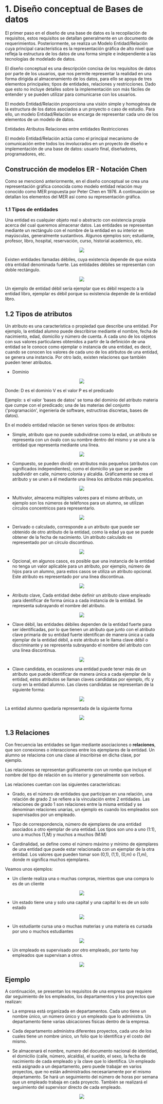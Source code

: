 # 1. Diseño conceptual de Bases de datos

El primer paso en el diseño de una base de datos es la recopilación de requisitos,
estos requisitos se detallan generalmente en un documento de requerimientos.
Posteriormente, se realiza un Modelo Entidad/Relación cuya principal característica
es la representación gráfica de alto nivel que refleja la estructura de los datos de
una forma simple e independiente a las tecnologías de modelado de datos.

El diseño conceptual es una descripción concisa de los requisitos de datos por parte
de los usuarios, que nos permite representar la realidad en una forma dirigida al almacenamiento de los datos, para ello se apoya de tres elementos principales; tipos
de entidades, relaciones y restricciones. Dado que esto no incluye detalles sobre la implementación son más fáciles de entender y se pueden utilizar para comunicarse con
los usuarios.

El modelo Entidad/Relación proporciona una visión simple y homogénea de la estructura
de los datos asociados a un proyecto o caso de estudio. Para ello, un modelo
Entidad/Relación se encarga de representar cada uno de los elementos de un modelo de
datos.

Entidades
Atributos
Relaciones entre entidades
Restricciones

El modelo Entidad/Relación actúa como el principal mecanismo de comunicación entre
todos los involucrados en un proyecto de diseño e implementación de una base de datos: 
usuario final, diseñadores, programadores, etc.

## Construcción de modelos ER - Notación Chen

Como se mencionó anteriormente, en el diseño conceptual se crea una representación
gráfica conocida como modelo
entidad relación muy conocido como MER propuesta por Peter Chen en 1976.
A continuación se detallan los elementos del MER así como su representación gráfica.

### 1.1 Tipos de entidades

Una entidad es cualquier objeto real o abstracto con existencia propia acerca del cual queremos almacenar  datos. Las entidades se representan
mediante un rectángulo con el nombre de la entidad en su interior en mayúsculas,
generalmente sustantivos. Algunos ejemplos son; estudiante, profesor, libro, hospital, reservación, curso, historial academico, etc.

<p align="center"><img src="img/entidad.png"/></p>

Existen entidades llamadas débiles, cuya existencia depende de que exista otra entidad denominada fuerte. Las entidades débiles se representan con doble rectángulo.

<p align="center"><img src="img/entidad-debil.png"/></p>

Un ejemplo de entidad débil sería ejemplar que es débil respecto a la entidad libro,
ejemplar es débil porque su existencia depende de la entidad libro.

## 1.2 Tipos de atributos

Un atributo es una característica o propiedad que describe una entidad. Por ejemplo,
la entidad alumno puede describirse mediante el nombre, fecha de nacimiento, edad,
domicilio y número de cuenta. A cada uno de los objetos con sus valores particulares obtenidos a partir de la definición de una entidad se le conoce como ejemplar o
instancia de una entidad, es decir, cuando se conocen los valores de cada uno de los atirbutos de una entidad, se genera una instancia. Por otro lado, existen relaciones que también pueden tener atributos.

* Dominio

<p align="center"><img src="img/dominio.png"/></p>

Donde:
    D es el dominio
    V es el valor
    P es el predicado

Ejemplo: s el valor 'bases de datos' se toma del dominio del atributo
materia que cumpe con el predicado; una de las materias del conjunto ('programación',
ingenieria de software, estructiras discretas, bases de datos).

En el modelo entidad relación se tienen varios tipos de atributos:

* Simple, atributo que no puede subdividirse como la edad, un atributo se representa
con un óvalo con su nombre dentro del mismo y se une a la entidad que representa
mediante una línea.

<p align="center"><img src="img/atributo-simple.png"/></p>

* Compuesto, se pueden dividir en atributos más pequeños (atributos con significados independientes), como el domicilio ya que se puede subdividir en calle, número colonia
y alcaldía. Gráficamente se crea el atributo y se unen a él mediante una línea los
atributos más pequeños.

<p align="center"><img src="img/atributo-compuesto.png"/></p>

* Multivalor, almacena múltiples valores para el mismo atributo, un ejemplo son los
números de teléfonos para un alumno, se utilizan círculos concentricos para
representarlo.

<p align="center"><img src="img/atributo-multivalor.png"/></p>

* Derivado o calculado, corresponde a un atributo que puede ser obtenido de otro
atributo de la entidad, como la edad ya que se puede obtener de la fecha de nacimiento.
Un atributo calculado es representado por un círculo discontinuo.

<p align="center"><img src="img/atributo-derivado.png"/></p>

* Opcional, en algunos casos, es posible que una instancia de la entidad no tenga un
valor aplicable para un atributo, por ejemplo, número de hijos para un alumno, para
estos casos se utiliza un atributo opcional. Este atributo es representado por una
línea discontinua.

<p align="center"><img src="img/atributo-opcional.png"/></p>

* Atributo clave, Cada entidad debe definir un atributo clave empleado para
identificar de forma única a cada instancia de la entidad. Se representa subrayando
el nombre del atributo.

<p align="center"><img src="img/atributo-clave.png"/></p>

* Clave débil, las entidades débiles dependen de la entidad fuerte para ser identificadas, por lo que tienen un atributo que junto con el atributo clave primaria
de su entidad fuerte identifican de manera única a cada ejemplar de la entidad débil,
a este atributo se le llama clave débil o discriminante y se representa subrayando el nombre del atributo con una línea discontinua.

<p align="center"><img src="img/atributo-discriminante.png"/></p>

* Clave candidata, en ocasiones una entidad puede tener más de un atributo que puede identificar de manera única a cada ejemplar de la entidad, estos atributos se llaman claves candidatas por ejemplo, rfc y curp en la entidad alumno. Las claves candidatas
se representan de la siguiente forma:

<p align="center"><img src="img/clave-candidata.png"/></p>

La entidad alumno quedaría representada de la siguiente forma

<p align="center"><img src="img/entidad-alumno.png"/></p>

## 1.3 Relaciones

Con frecuencia las entidades se ligan mediante asociaciones o **relaciones**, que son conexiones o interacciones entre los ejemplares de la entidad. Un alumno se relaciona
con una clase al inscribirse en dicha clase, por ejemplo.

Las relaciones se representan gráficamente con un rombo que incluye
el nombre del tipo de relación en su interior y generalmente son verbos.

Las relaciones cuentan con las siguientes características:

* Grado, es el número de entidades que participan en una relación, una relación de
grado 2 se refiere a la vinculación entre 2 entidades. Las relaciones de grado 1 son relaciones entre la misma entidad y se denominan relaciones unarias, un ejemplo es
cuando los empleados son supervisados por un empleado.

* Tipo de correspondencia, número de ejemplares de una entidad asociados a otro
ejemplar de una entidad. Los tipos son uno a uno (1:1), uno a muchos (1,M) y muchos a muchos (M:M)
* Cardinalidad, se define como el número máximo y mínimo de ejemplares de una entidad
que puede estar relacionada con un ejemplar de la otra entidad. Los valores que pueden tomar son (0,1), (1,1), (0,m) o (1,m), donde m significa muchos ejemplares.

Veamos unos ejemplos:

* Un cliente realiza una o muchas compras, mientras que una compra lo es de un cliente

<p align="center"><img src="img/relacion-uno-muchos2.png"/></p>

* Un estado tiene una y solo una capital y una capital lo es de un solo estado

<p align="center"><img src="img/relacion-uno-uno.png"/></p>

* Un estudiante cursa una o muchas materias y una materia es cursada por uno o muchos estudiantes

<p align="center"><img src="img/relacion-muchos-muchos.png"/></p>

* Un empleado es supervisado por otro empleado, por tanto hay empleados que supervisan
a otros.

<p align="center"><img src="img/relacion-unaria.png"/></p>


## Ejemplo

A continuación, se presentan los requisitos de una empresa que requiere dar seguimiento de los
empleados, los departamentos y los proyectos que realizan:

* La empresa está organizada en departamentos. Cada uno tiene un nombre único, un
número único y un
empleado que lo administra. Un departamento tiene varias ubicaciones físicas dentro
de la empresa.

* Cada departamento administra diferentes proyectos, cada uno de los cuales tiene un nombre único, un folio que lo identifica y el costo del mismo.

* Se almacenará el nombre, numero del documento nacional de identidad, el domicilio (calle, número, alcaldía), el sueldo, el sexo, la fecha de nacimiento de cada empleado
y la clave que lo identifica. Un empleado está asignado a un departamento, pero puede trabajar en varios proyectos, que no están administrados necesariamente por el mismo departamento. Se hará un seguimiento del número de horas por semana que un empleado trabaja en cada proyecto. También se realizará el seguimiento del supervisor directo
de cada empleado.


<p align="center"><img src="img/empresa.png"/></p>
















